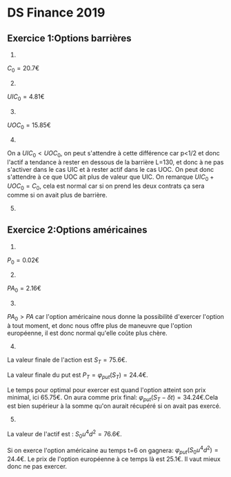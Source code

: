 # DS Finance 2019

## Exercice 1:Options barrières

1.

$C_0=20.7$€

2.

$UIC_0 = 4.81$€

3.

$UOC_0=15.85$€

4.

On a $UIC_0< UOC_0$, on peut s'attendre à cette différence
car p<1/2 et donc l'actif a tendance à rester en dessous de la barrière
L=130, et donc à ne pas s'activer dans le cas UIC et à rester actif dans le cas
UOC. On peut donc s'attendre à ce que UOC ait plus de valeur que UIC.
On remarque $UIC_0+UOC_0=C_0$, cela est normal car si on prend les deux contrats ça sera comme si on avait plus de barrière. 

5.

## Exercice 2:Options américaines

1.

$P_0=0.02$€

2.

$PA_0=2.16$€

3.


$PA_0>PA$ car l'option américaine nous donne la possibilité d'exercer l'option à tout moment, et donc nous offre plus de maneuvre que 
l'option européenne, il est donc normal qu'elle coûte plus chère.

4.

La valeur finale de l'action est $S_T=75.6$€.

La valeur finale du put est $P_T=\varphi_{put}(S_T)=24.4$€.

Le temps pour optimal pour exercer est quand l'option atteint son prix minimal, ici 65.75€.
On aura comme prix final: $\varphi_{put}(S_T-\delta t) = 34.24$€.Cela est bien supérieur à la somme qu'on aurait récupéré si 
on avait pas exercé.

5.

La valeur de l'actif est : $S_0 u^4d^2=76.6$€.

Si on exerce l'option américaine au temps t=6 on gagnera: $\varphi_{put}(S_0 u^4d^2)=24.4$€.
Le prix de l'option européenne à ce temps là est $25.1$€. Il vaut mieux donc ne pas exercer.






